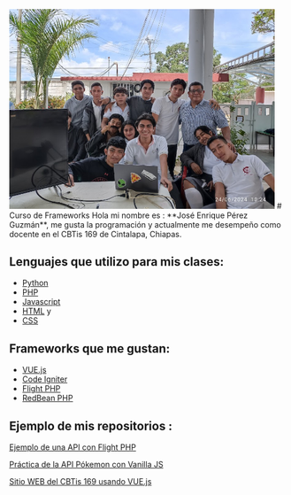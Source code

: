<img src="/img/foto-presentacion.jpg" width="480">
# Curso de Frameworks
Hola mi nombre es : **José Enrique Pérez Guzmán**, me gusta la programación y actualmente me desempeño como docente en el CBTis 169 de Cintalapa, Chiapas. 

## Lenguajes que utilizo para mis clases:
- [Python](https://www.python.org/) 
- [PHP](https://www.php.net/manual/es/intro-whatis.php)
- [Javascript](https://developer.mozilla.org/es/docs/Web/JavaScript)
- [HTML](https://developer.mozilla.org/es/docs/Web/HTML) y
- [CSS](https://developer.mozilla.org/es/docs/Web/CSS)

## Frameworks que me gustan:
- [VUE.js](https://vuejs.org/)
- [Code Igniter](https://www.codeigniter.com/)
- [Flight PHP](https://docs.flightphp.com/) 
- [RedBean PHP](https://redbeanphp.com/)

## Ejemplo de mis repositorios :

[Ejemplo de una API con Flight PHP](https://github.com/jepguzman/FlightAPI)

[Práctica de la API Pókemon con Vanilla JS](https://github.com/jepguzman/pokejs)

[Sitio WEB del CBTis 169 usando VUE.js](https://github.com/jepguzman/cbtis169/tree/master)


